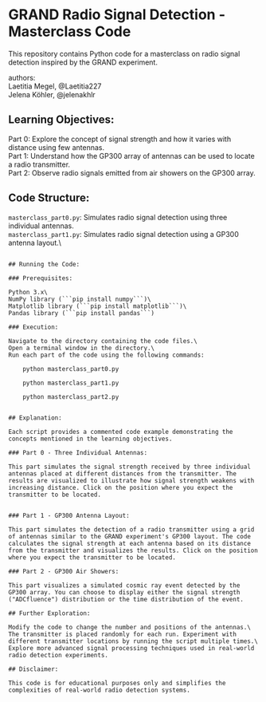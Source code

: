 # GRAND Radio Signal Detection - Masterclass Code

This repository contains Python code for a masterclass on radio signal detection inspired by the GRAND experiment.

authors:\
Laetitia Megel, @Laetitia227\
Jelena Köhler, @jelenakhlr

## Learning Objectives:

Part 0: Explore the concept of signal strength and how it varies with distance using few antennas.\
Part 1: Understand how the GP300 array of antennas can be used to locate a radio transmitter.\
Part 2: Observe radio signals emitted from air showers on the GP300 array.

## Code Structure:

```masterclass_part0.py```: Simulates radio signal detection using three individual antennas.\
```masterclass_part1.py```: Simulates radio signal detection using a GP300 antenna layout.\
```masterclass_part2.py''': Visualizes radio signals emitted from cosmic ray air showers for both time and signal strength distributions.

## Running the Code:

### Prerequisites:

Python 3.x\
NumPy library (```pip install numpy```)\
Matplotlib library (```pip install matplotlib```)\
Pandas library (```pip install pandas```)

### Execution:

Navigate to the directory containing the code files.\
Open a terminal window in the directory.\
Run each part of the code using the following commands:

    python masterclass_part0.py

    python masterclass_part1.py
    
    python masterclass_part2.py


## Explanation:

Each script provides a commented code example demonstrating the concepts mentioned in the learning objectives.

### Part 0 - Three Individual Antennas:

This part simulates the signal strength received by three individual antennas placed at different distances from the transmitter. The results are visualized to illustrate how signal strength weakens with increasing distance. Click on the position where you expect the transmitter to be located.


### Part 1 - GP300 Antenna Layout:

This part simulates the detection of a radio transmitter using a grid of antennas similar to the GRAND experiment's GP300 layout. The code calculates the signal strength at each antenna based on its distance from the transmitter and visualizes the results. Click on the position where you expect the transmitter to be located.

### Part 2 - GP300 Air Showers:

This part visualizes a simulated cosmic ray event detected by the GP300 array. You can choose to display either the signal strength ("ADCfluence") distribution or the time distribution of the event.

## Further Exploration:

Modify the code to change the number and positions of the antennas.\
The transmitter is placed randomly for each run. Experiment with different transmitter locations by running the script multiple times.\
Explore more advanced signal processing techniques used in real-world radio detection experiments.

## Disclaimer:

This code is for educational purposes only and simplifies the complexities of real-world radio detection systems.
